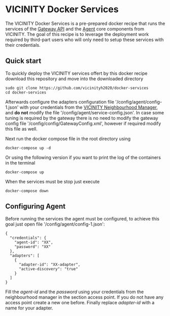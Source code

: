 # VICINITY Docker Services

The VICINITY Docker Services is a pre-prepared docker recipe that runs the services of the [Gateway API](https://github.com/vicinityh2020/vicinity-gateway-api) and the [Agent](https://github.com/vicinityh2020/vicinity-agent) core components from VICINITY. The goal of this recipe is to leverage the deployment work required by third-part users who will only need to setup these services with their credentials.

## Quick start

To quickly deploy the VICINITY services offert by this docker recipe download this repository and move into the downloaded directory

````
sudo git clone https://github.com/vicinityh2020/docker-services
cd docker-services
````
Afterwards configure the adapters configuration file '/config/agent/config-1.json' with your credentials from the [VICINITY Neighbourhood Manager](https://vicinity.bavenir.eu/#!/login), and **do not** modify the file '/config/agent/service-config.json'. In case some tuning is required by the gateway there is no need to modify the gateway config file '/config/config/GatewayConfig.xml', however if required modify this file as well.

Next run the docker compose file in the root directory using 
````
docker-compose up -d
````
Or using the following version if you want to print the log of the containers in the terminal
````
docker-compose up
````

When the services must be stop just execute 
````
docker-compose down
````



## Configuring Agent

Before running the services the agent must be configured, to achieve this goal just open file '/config/agent/config-1.json':

````
{
  "credentials": {
    "agent-id": "XX",
    "password": "XX"
  },
  "adapters": [
    {
      "adapter-id": "XX-adapter",
      "active-discovery": "true"
    }
  ]
}
````

Fill the *agent-id* and the *password* using your credentials from the neighbourhood manager in the section access point. If you do not have any access point create a new one before. Finally replace *adapter-id* with a name for your adapter.


